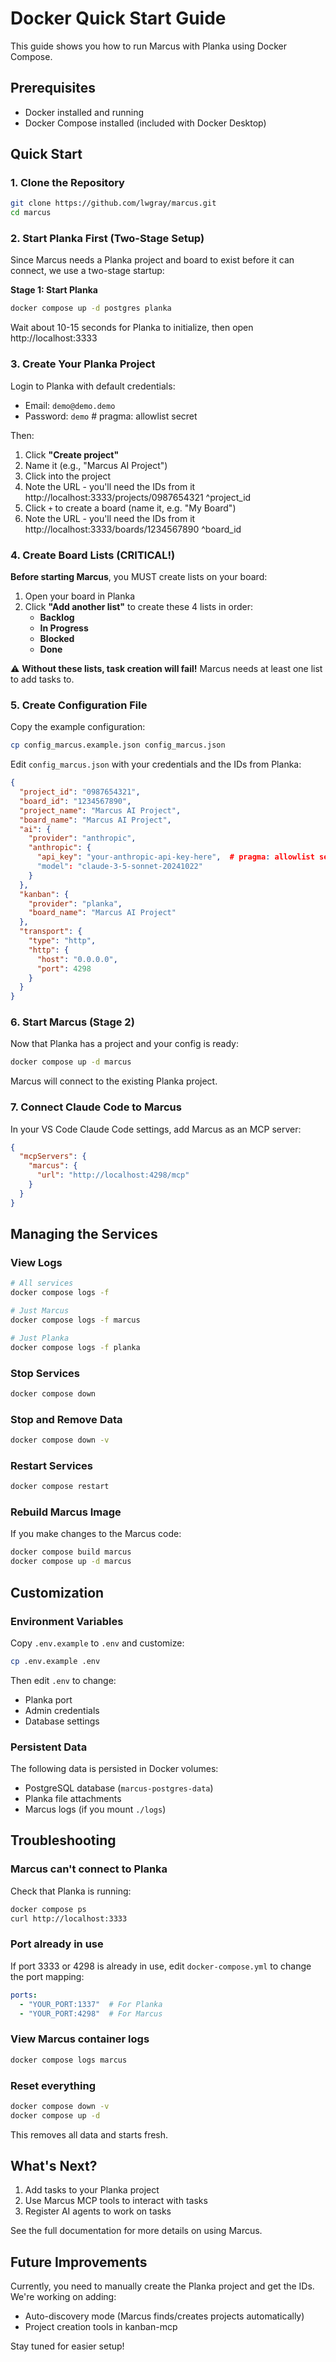 # Docker Quick Start Guide

This guide shows you how to run Marcus with Planka using Docker Compose.

## Prerequisites

- Docker installed and running
- Docker Compose installed (included with Docker Desktop)

## Quick Start

### 1. Clone the Repository

```bash
git clone https://github.com/lwgray/marcus.git
cd marcus
```

### 2. Start Planka First (Two-Stage Setup)

Since Marcus needs a Planka project and board to exist before it can connect, we use a two-stage startup:

**Stage 1: Start Planka**

```bash
docker compose up -d postgres planka
```

Wait about 10-15 seconds for Planka to initialize, then open http://localhost:3333

### 3. Create Your Planka Project

Login to Planka with default credentials:
- Email: `demo@demo.demo`
- Password: `demo`  # pragma: allowlist secret

Then:
1. Click **"Create project"**
2. Name it (e.g., "Marcus AI Project")
3. Click into the project
4. Note the URL - you'll need the IDs from it
http://localhost:3333/projects/0987654321
                              ^project_id
5. Click `+` to create a board (name it, e.g. "My Board")
6. Note the URL - you'll need the IDs from it
http://localhost:3333/boards/1234567890
                            ^board_id

### 4. Create Board Lists (CRITICAL!)

**Before starting Marcus**, you MUST create lists on your board:

1. Open your board in Planka
2. Click **"Add another list"** to create these 4 lists in order:
   - **Backlog**
   - **In Progress**
   - **Blocked**
   - **Done**

⚠️ **Without these lists, task creation will fail!** Marcus needs at least one list to add tasks to.

### 5. Create Configuration File

Copy the example configuration:

```bash
cp config_marcus.example.json config_marcus.json
```

Edit `config_marcus.json` with your credentials and the IDs from Planka:

```json
{
  "project_id": "0987654321",
  "board_id": "1234567890",
  "project_name": "Marcus AI Project",
  "board_name": "Marcus AI Project",
  "ai": {
    "provider": "anthropic",
    "anthropic": {
      "api_key": "your-anthropic-api-key-here",  # pragma: allowlist secret
      "model": "claude-3-5-sonnet-20241022"
    }
  },
  "kanban": {
    "provider": "planka",
    "board_name": "Marcus AI Project"
  },
  "transport": {
    "type": "http",
    "http": {
      "host": "0.0.0.0",
      "port": 4298
    }
  }
}
```

### 6. Start Marcus (Stage 2)

Now that Planka has a project and your config is ready:

```bash
docker compose up -d marcus
```

Marcus will connect to the existing Planka project.

### 7. Connect Claude Code to Marcus

In your VS Code Claude Code settings, add Marcus as an MCP server:

```json
{
  "mcpServers": {
    "marcus": {
      "url": "http://localhost:4298/mcp"
    }
  }
}
```

## Managing the Services

### View Logs

```bash
# All services
docker compose logs -f

# Just Marcus
docker compose logs -f marcus

# Just Planka
docker compose logs -f planka
```

### Stop Services

```bash
docker compose down
```

### Stop and Remove Data

```bash
docker compose down -v
```

### Restart Services

```bash
docker compose restart
```

### Rebuild Marcus Image

If you make changes to the Marcus code:

```bash
docker compose build marcus
docker compose up -d marcus
```

## Customization

### Environment Variables

Copy `.env.example` to `.env` and customize:

```bash
cp .env.example .env
```

Then edit `.env` to change:
- Planka port
- Admin credentials
- Database settings

### Persistent Data

The following data is persisted in Docker volumes:
- PostgreSQL database (`marcus-postgres-data`)
- Planka file attachments
- Marcus logs (if you mount `./logs`)

## Troubleshooting

### Marcus can't connect to Planka

Check that Planka is running:
```bash
docker compose ps
curl http://localhost:3333
```

### Port already in use

If port 3333 or 4298 is already in use, edit `docker-compose.yml` to change the port mapping:

```yaml
ports:
  - "YOUR_PORT:1337"  # For Planka
  - "YOUR_PORT:4298"  # For Marcus
```

### View Marcus container logs

```bash
docker compose logs marcus
```

### Reset everything

```bash
docker compose down -v
docker compose up -d
```

This removes all data and starts fresh.

## What's Next?

1. Add tasks to your Planka project
2. Use Marcus MCP tools to interact with tasks
3. Register AI agents to work on tasks

See the full documentation for more details on using Marcus.

## Future Improvements

Currently, you need to manually create the Planka project and get the IDs. We're working on adding:
- Auto-discovery mode (Marcus finds/creates projects automatically)
- Project creation tools in kanban-mcp

Stay tuned for easier setup!
